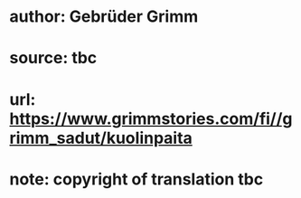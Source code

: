 # author: Gebrüder Grimm
# source: tbc
# url: https://www.grimmstories.com/fi//grimm_sadut/kuolinpaita
# note: copyright of translation tbc


